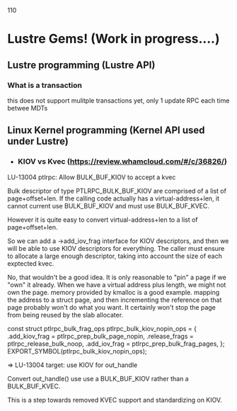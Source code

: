 110

# Lustre Gems! (Work in progress....)

## Lustre programming (Lustre API)

### What is a transaction
this does not support mulitple transactions yet, only 1 update RPC each time betwee MDTs
 

## Linux Kernel programming (Kernel API used under Lustre)

- ### KIOV vs Kvec (https://review.whamcloud.com/#/c/36826/)


LU-13004 ptlrpc: Allow BULK_BUF_KIOV to accept a kvec

Bulk descriptor of type PTLRPC_BULK_BUF_KIOV are comprised
of a list of page+offset+len.
If the calling code actually has a virtual-address+len, it
cannot current use BULK_BUF_KIOV and must use BULK_BUF_KVEC.

However it is quite easy to convert virtual-address+len
to a list of page+offset+len.

So we can add a ->add_iov_frag interface for KIOV descriptors, and
then we will be able to use KIOV descriptors for everything.  The
caller must ensure to allocate a large enough descriptor, taking
into account the size of each exptected kvec.

No, that wouldn't be a good idea.
It is only reasonable to "pin" a page if we "own" it already.
When we have a virtual address plus length, we might not own the page.
memory provided by kmalloc is a good example.  mapping the address
to a struct page, and then incrementing the reference on that page probably won't do what you want.  It certainly won't stop the page from being reused by the slab allocater.


const struct ptlrpc_bulk_frag_ops ptlrpc_bulk_kiov_nopin_ops = {
	.add_kiov_frag	= ptlrpc_prep_bulk_page_nopin,
	.release_frags	= ptlrpc_release_bulk_noop,
	.add_iov_frag	= ptlrpc_prep_bulk_frag_pages,
};
EXPORT_SYMBOL(ptlrpc_bulk_kiov_nopin_ops);

=>
LU-13004 target: use KIOV for out_handle

Convert out_handle() use use a BULK_BUF_KIOV rather than
a BULK_BUF_KVEC.

This is a step towards removed KVEC support and standardizing
on KIOV.


